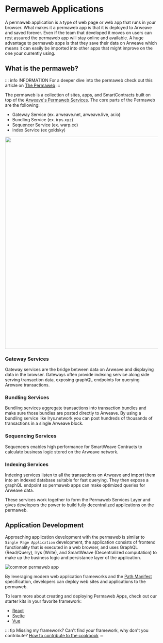 # Permaweb Applications

A permaweb application is a type of web page or web app that runs in your browser. What makes it a permaweb app is that it is deployed to Arweave and saved forever. Even if the team that developed it moves on users can rest assured the permaweb app will stay online and available. A huge advantage to permaweb apps is that they save their data on Arweave which means it can easily be imported into other apps that might improve on the one your currently using.

## What is the permaweb?

::: info INFORMATION
For a deeper dive into the permaweb check out this article on [The Permaweb](./permaweb.md)
:::

The permaweb is a collection of sites, apps, and SmartContracts built on top of the [Arweave's Permaweb Services](./permaweb.md). The core parts of the Permaweb are the following:

-   Gateway Service (ex. arweave.net, arweave.live, ar.io)
-   Bundling Service (ex. irys.xyz)
-   Sequencer Service (ex. warp.cc)
-   Index Service (ex goldsky)

<img src="https://arweave.net/ycQzutVToTtVT_vT4811ByswtZ-KjqmifNSehSb1-eg" width="700">

### Gateway Services

Gateway services are the bridge between data on Arweave and displaying data in the browser. Gateways often provide indexing service along side serving transaction data, exposing graphQL endpoints for querying Arewave transactions.

### Bundling Services

Bundling services aggregate transactions into transaction bundles and make sure those bundles are posted directly to Arweave. By using a bundling service like Irys.network you can post hundreds of thousands of transactions in a single Arweave block.

### Sequencing Services

Sequencers enables high performance for SmartWeave Contracts to calculate business logic stored on the Arweave network.

### Indexing Services

Indexing services listen to all the transactions on Arweave and import them into an indexed database suitable for fast querying. They then expose
a graphQL endpoint so permaweb apps can make optimized queries for Arweave data.

These services work together to form the Permaweb Services Layer and gives developers the power to build fully decentralized applications on the permaweb.

## Application Development

Approaching application development with the permaweb is similar to `Single Page Application` development, the application consists of frontend functionality that is executed in a web browser, and uses GraphQL (Read/Query), Irys (Write), and SmartWeave (Decentralized computation) to make up the business logic and persistance layer of the application.

![common permaweb app](https://arweave.net/UjbgAk8duudDc97lOYIt7rBVtRHp2Z9F6Ua5OcvwNCk/)

By leveraging modern web application frameworks and the [Path Manifest](./manifests.md) specification, developers can deploy web sites and applications to the permaweb.

To learn more about creating and deploying Permaweb Apps, check out our starter kits in your favorite framework:

-   [React](../kits/react/index.md)
-   [Svelte](../kits/svelte/index.md)
-   [Vue](../kits/vue/index.md)

::: tip Missing my framework?
Can't find your framework, why don't you contribute? [How to contribute to the cookbook](../getting-started/contributing.md)
:::

